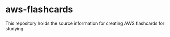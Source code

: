 # aws-flashcards
This repository holds the source information for creating AWS flashcards for studying.  
